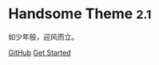 # Handsome Theme <small>2.1</small>

如少年般，迎风而立。



[GitHub](https://github.com/ihewro/typecho-theme-handsome)
[Get Started](/start)


